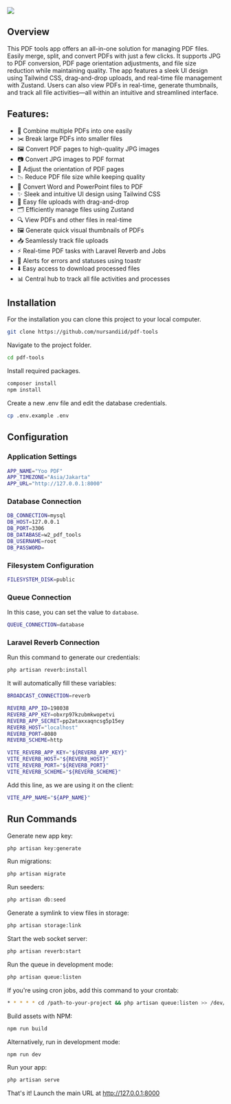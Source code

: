 <img src="https://raw.githubusercontent.com/nursandiid/pdf-tools/main/public/img/preview.png">

## Overview
This PDF tools app offers an all-in-one solution for managing PDF files. Easily merge, split, and convert PDFs with just a few clicks. It supports JPG to PDF conversion, PDF page orientation adjustments, and file size reduction while maintaining quality. The app features a sleek UI design using Tailwind CSS, drag-and-drop uploads, and real-time file management with Zustand. Users can also view PDFs in real-time, generate thumbnails, and track all file activities—all within an intuitive and streamlined interface.

## Features:
- 📑 Combine multiple PDFs into one easily
- ✂️ Break large PDFs into smaller files
- 🖼️ Convert PDF pages to high-quality JPG images
- 📷 Convert JPG images to PDF format
- 🔄 Adjust the orientation of PDF pages
- 📉 Reduce PDF file size while keeping quality
- 📄 Convert Word and PowerPoint files to PDF
- ✨ Sleek and intuitive UI design using Tailwind CSS
- 📂 Easy file uploads with drag-and-drop
- 🗂️ Efficiently manage files using Zustand
- 🔍 View PDFs and other files in real-time
- 🖼️ Generate quick visual thumbnails of PDFs
- 📥 Seamlessly track file uploads
- ⚡ Real-time PDF tasks with Laravel Reverb and Jobs
- 🚨 Alerts for errors and statuses using toastr
- ⬇️ Easy access to download processed files
- 📊 Central hub to track all file activities and processes

## Installation
For the installation you can clone this project to your local computer.
```bash
git clone https://github.com/nursandiid/pdf-tools
```

Navigate to the project folder.
```bash
cd pdf-tools
```

Install required packages.
```bash
composer install
npm install
```

Create a new .env file and edit the database credentials.
```bash
cp .env.example .env
```

## Configuration

### Application Settings
```bash
APP_NAME="Yoo PDF"
APP_TIMEZONE="Asia/Jakarta"
APP_URL="http://127.0.0.1:8000"
```

### Database Connection
```bash
DB_CONNECTION=mysql
DB_HOST=127.0.0.1
DB_PORT=3306
DB_DATABASE=w2_pdf_tools
DB_USERNAME=root
DB_PASSWORD=
```

### Filesystem Configuration
```bash
FILESYSTEM_DISK=public
```

### Queue Connection
In this case, you can set the value to `database`.

```bash
QUEUE_CONNECTION=database
```

### Laravel Reverb Connection
Run this command to generate our credentials:
```bash
php artisan reverb:install
```

It will automatically fill these variables:
```bash
BROADCAST_CONNECTION=reverb

REVERB_APP_ID=198038
REVERB_APP_KEY=obxrp97kzubmkwopetvi
REVERB_APP_SECRET=pp2ataxxaqncsg5p15ey
REVERB_HOST="localhost"
REVERB_PORT=8080
REVERB_SCHEME=http

VITE_REVERB_APP_KEY="${REVERB_APP_KEY}"
VITE_REVERB_HOST="${REVERB_HOST}"
VITE_REVERB_PORT="${REVERB_PORT}"
VITE_REVERB_SCHEME="${REVERB_SCHEME}"
```

Add this line, as we are using it on the client:
```bash
VITE_APP_NAME="${APP_NAME}"
```

## Run Commands
Generate new app key:
```bash
php artisan key:generate
```

Run migrations:
```bash
php artisan migrate
```

Run seeders:
```bash
php artisan db:seed
```

Generate a symlink to view files in storage:
```bash
php artisan storage:link
```

Start the web socket server:
```bash
php artisan reverb:start
```

Run the queue in development mode:
```bash
php artisan queue:listen
```

If you're using cron jobs, add this command to your crontab:
```bash
* * * * * cd /path-to-your-project && php artisan queue:listen >> /dev/null 2>&1
```

Build assets with NPM:
```bash
npm run build
```

Alternatively, run in development mode:
```bash
npm run dev
```

Run your app:
```bash
php artisan serve
```

That's it! Launch the main URL at http://127.0.0.1:8000